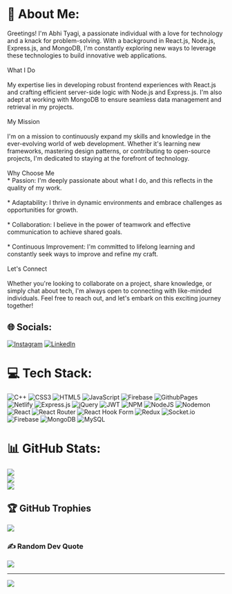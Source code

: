 # 💫 About Me:
Greetings! I'm Abhi Tyagi, a passionate individual with a love for technology and a knack for problem-solving. With a background in React.js, Node.js, Express.js, and MongoDB, I'm constantly exploring new ways to leverage these technologies to build innovative web applications.<br><br>What I Do<br><br>My expertise lies in developing robust frontend experiences with React.js and crafting efficient server-side logic with Node.js and Express.js. I'm also adept at working with MongoDB to ensure seamless data management and retrieval in my projects.<br><br>My Mission<br><br>I'm on a mission to continuously expand my skills and knowledge in the ever-evolving world of web development. Whether it's learning new frameworks, mastering design patterns, or contributing to open-source projects, I'm dedicated to staying at the forefront of technology.<br><br>Why Choose Me<br><be> *  Passion: I'm deeply passionate about what I do, and this reflects in the quality of my work.<br><br>*  Adaptability: I thrive in dynamic environments and embrace challenges as opportunities for growth.<br><br>*  Collaboration: I believe in the power of teamwork and effective communication to achieve shared goals.<br><br>*  Continuous Improvement: I'm committed to lifelong learning and constantly seek ways to improve and refine my craft.<br><br>Let's Connect<br><br>Whether you're looking to collaborate on a project, share knowledge, or simply chat about tech, I'm always open to connecting with like-minded individuals. Feel free to reach out, and let's embark on this exciting journey together!


## 🌐 Socials:
[![Instagram](https://img.shields.io/badge/Instagram-%23E4405F.svg?logo=Instagram&logoColor=white)](https://instagram.com/abhityagi09) [![LinkedIn](https://img.shields.io/badge/LinkedIn-%230077B5.svg?logo=linkedin&logoColor=white)](https://linkedin.com/in/Abhi-tyagi) 

# 💻 Tech Stack:
![C++](https://img.shields.io/badge/c++-%2300599C.svg?style=for-the-badge&logo=c%2B%2B&logoColor=white) ![CSS3](https://img.shields.io/badge/css3-%231572B6.svg?style=for-the-badge&logo=css3&logoColor=white) ![HTML5](https://img.shields.io/badge/html5-%23E34F26.svg?style=for-the-badge&logo=html5&logoColor=white) ![JavaScript](https://img.shields.io/badge/javascript-%23323330.svg?style=for-the-badge&logo=javascript&logoColor=%23F7DF1E) ![Firebase](https://img.shields.io/badge/firebase-%23039BE5.svg?style=for-the-badge&logo=firebase) ![GithubPages](https://img.shields.io/badge/github%20pages-121013?style=for-the-badge&logo=github&logoColor=white) ![Netlify](https://img.shields.io/badge/netlify-%23000000.svg?style=for-the-badge&logo=netlify&logoColor=#00C7B7) ![Express.js](https://img.shields.io/badge/express.js-%23404d59.svg?style=for-the-badge&logo=express&logoColor=%2361DAFB) ![jQuery](https://img.shields.io/badge/jquery-%230769AD.svg?style=for-the-badge&logo=jquery&logoColor=white) ![JWT](https://img.shields.io/badge/JWT-black?style=for-the-badge&logo=JSON%20web%20tokens) ![NPM](https://img.shields.io/badge/NPM-%23CB3837.svg?style=for-the-badge&logo=npm&logoColor=white) ![NodeJS](https://img.shields.io/badge/node.js-6DA55F?style=for-the-badge&logo=node.js&logoColor=white) ![Nodemon](https://img.shields.io/badge/NODEMON-%23323330.svg?style=for-the-badge&logo=nodemon&logoColor=%BBDEAD) ![React](https://img.shields.io/badge/react-%2320232a.svg?style=for-the-badge&logo=react&logoColor=%2361DAFB) ![React Router](https://img.shields.io/badge/React_Router-CA4245?style=for-the-badge&logo=react-router&logoColor=white) ![React Hook Form](https://img.shields.io/badge/React%20Hook%20Form-%23EC5990.svg?style=for-the-badge&logo=reacthookform&logoColor=white) ![Redux](https://img.shields.io/badge/redux-%23593d88.svg?style=for-the-badge&logo=redux&logoColor=white) ![Socket.io](https://img.shields.io/badge/Socket.io-black?style=for-the-badge&logo=socket.io&badgeColor=010101) ![Firebase](https://img.shields.io/badge/Firebase-039BE5?style=for-the-badge&logo=Firebase&logoColor=white) ![MongoDB](https://img.shields.io/badge/MongoDB-%234ea94b.svg?style=for-the-badge&logo=mongodb&logoColor=white) ![MySQL](https://img.shields.io/badge/mysql-%2300000f.svg?style=for-the-badge&logo=mysql&logoColor=white)
# 📊 GitHub Stats:
![](https://github-readme-stats.vercel.app/api?username=abhityagi09&theme=dark&hide_border=false&include_all_commits=false&count_private=false)<br/>
![](https://github-readme-streak-stats.herokuapp.com/?user=abhityagi09&theme=dark&hide_border=false)<br/>
![](https://github-readme-stats.vercel.app/api/top-langs/?username=abhityagi09&theme=dark&hide_border=false&include_all_commits=false&count_private=false&layout=compact)

## 🏆 GitHub Trophies
![](https://github-profile-trophy.vercel.app/?username=abhityagi09&theme=radical&no-frame=false&no-bg=true&margin-w=4)

### ✍️ Random Dev Quote
![](https://quotes-github-readme.vercel.app/api?type=horizontal&theme=radical)

---
[![](https://visitcount.itsvg.in/api?id=abhityagi09&icon=0&color=0)](https://visitcount.itsvg.in)

<!-- Proudly created with GPRM ( https://gprm.itsvg.in ) -->
